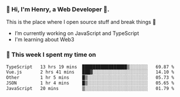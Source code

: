<!-- [![Click to enter my website](https://github.com/zh30/zh30/assets/7930156/bb82b0df-3fb8-4136-8522-734cd2b27f6a)](https://blog.zhanghe.dev) -->

### 👋 Hi, I'm Henry, a Web Developer 🚀.

This is the place where I open source stuff and break things :rofl:

- I’m currently working on JavaScript and TypeScript
- I'm learning about Web3 

### 💪 This week I spent my time on

<!--START_SECTION:waka-->

```txt
TypeScript   13 hrs 19 mins  █████████████████▒░░░░░░░   69.87 %
Vue.js       2 hrs 41 mins   ███▓░░░░░░░░░░░░░░░░░░░░░   14.10 %
Other        1 hr 5 mins     █▒░░░░░░░░░░░░░░░░░░░░░░░   05.73 %
JSON         1 hr 4 mins     █▒░░░░░░░░░░░░░░░░░░░░░░░   05.65 %
JavaScript   20 mins         ▒░░░░░░░░░░░░░░░░░░░░░░░░   01.79 %
```

<!--END_SECTION:waka-->
